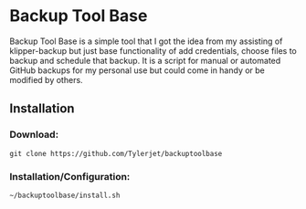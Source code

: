 # Backup Tool Base
Backup Tool Base is a simple tool that I got the idea from my assisting of klipper-backup but just base functionality of add credentials, choose files to backup and schedule that backup. It is a script for manual or automated GitHub backups for my personal use but could come in handy or be modified by others.

## Installation

### Download:
```shell
git clone https://github.com/Tylerjet/backuptoolbase
```

### Installation/Configuration:
```shell
~/backuptoolbase/install.sh
```
